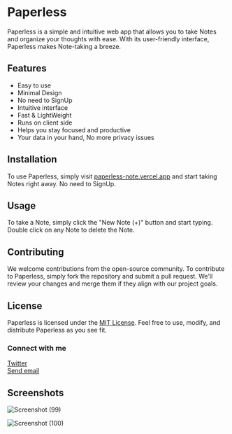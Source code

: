 # Paperless

Paperless is a simple and intuitive web app that allows you to take Notes and organize your thoughts with ease. With its user-friendly interface, Paperless makes Note-taking a breeze.

## Features

<ul>
  <li>Easy to use</li>
  <li>Minimal Design</li>
  <li>No need to SignUp</li>
  <li>Intuitive interface</li>
  <li>Fast & LightWeight</li>
  <li>Runs on client side</li>
  <li>Helps you stay focused and productive</li>
  <li>Your data in your hand, No more privacy issues</li>
</ul>

## Installation

To use Paperless, simply visit <a href="https://paperless-note.vercel.app/">paperless-note.vercel.app</a> and start taking Notes right away. No need to SignUp.

## Usage

To take a Note, simply click the "New Note (+)" button and start typing. Double click on any Note to delete the Note.

## Contributing

We welcome contributions from the open-source community. To contribute to Paperless, simply fork the repository and submit a pull request. We'll review your changes and merge them if they align with our project goals.

## License

Paperless is licensed under the <a href="https://opensource.org/license/mit/">MIT License</a>. Feel free to use, modify, and distribute Paperless as you see fit.

### Connect with me

<a href="https://twitter.com/lokeshkavisth">Twitter</a>
<br>
<a href="mailto:lokeshkavisth.dev@gmail.com">Send email</a>

## Screenshots

![Screenshot (99)](https://user-images.githubusercontent.com/104786100/224917396-29af3fbb-1a3f-4093-b89a-3a06be67fa60.png)

![Screenshot (100)](https://user-images.githubusercontent.com/104786100/224917730-25aafbac-7b3a-43bd-8afd-61786ea1ddf3.png)

